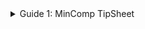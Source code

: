 <details> 
  
  <summary>Guide 1: MinComp TipSheet</summary>

## Ways to Begin Implementing Minimal Computing Into Your Workflow, from Easy to Extra

The following are some actionable tips, some inspired by real minimal computing projects, that individuals can use to incorporate minimal computing in their research, teaching, or other areas of their digital life. I would like to recognize that although individual actions and taking responsibility for one’s personal digital footprint can be empowering, rewarding, and a useful proof of concept, they are not the only work that needs to be done to mitigate the issues minimal computing sets out to address (inequity in tech access, erosion of user privacy and agency, and environmental impact of digital media, among others). 
I will address these larger issues and how to engage with them in a later post, but for now, I encourage readers to consider these tips as a place to begin engaging with minimal computing.


1. Make an audit of your digital life, and consider your findings in light of Gil’s minimal computing question: “What do we need?” Get a clear of what you’re storing digitally and where. Which platforms or services do you use most, and which have you not used in a while? You may find that there are areas where you can contract your digital footprint, areas where you could make a swap of one solution for a lighter-weight one, or areas where you need a larger or more robust digital solution (which is fine! I think minimal computing must begin with an honest accounting of your needs, large or small).

2. Be conscious about what you choose to store digitally-consider retaining physical records where possible, or store your digital records on a physical hard drive.

3. Try switching to a plaintext editor for your writing, rather than a rich text document editor. 

4. Consider alternative platforms like Cohost or Mastodon for your social media/networking needs–these platforms don’t use algorithmically curated feeds or endless scrolling, and they have more restrictive policies around the collection and use of user data.

5. When devising curriculum, make sure not only that your digital content is accessible, but test that it is equally functional across different types of devices, from PCs to netbooks to smartphones. It is important to keep in  mind that your students may have varied access to tech, and that what works well on a PC or laptop may not on other devices, which has the potential to restrict students’ ability to fully engage with your curriculum.

6. If you have or manage a dynamic website where you host content, consider converting to a static site. This saves on bandwidth, making your site require less server space and making it more accessible for users on low bandwidth.

7. Make a fully downloadable version of your website that can be shared via sneakernet, allowing users with no internet to access your website!

8. If you’re feeling handy, consider repairing your own digital devices. This takes time, but opens the door to reclaiming ownership of your digital life through increased understanding of hardware and reduced reliance on opaque repair/replacement services.

9. If you’re in the market for a computer build project, look into Raspberry Pis, which have been used to good effect in pedagogical contexts.

10. For a major project, try building your own server! This could be a great class project and if properly maintained could host digital materials for teaching or research, digital editions, or anything else you want to make available online.

  </details>
